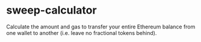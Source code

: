 # sweep-calculator

Calculate the amount and gas to transfer your entire Ethereum balance from one wallet to another (i.e. leave no fractional tokens behind).
